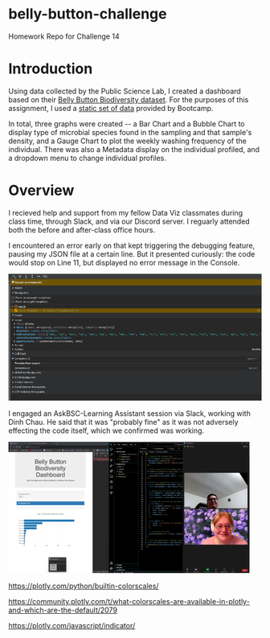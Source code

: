 # belly-button-challenge
Homework Repo for Challenge 14

# Introduction
Using data collected by the Public Science Lab, I created a dashboard based on their [Belly Button Biodiversity dataset](http://robdunnlab.com/projects/belly-button-biodiversity/). For the purposes of this assignment, I used a [static set of data](https://2u-data-curriculum-team.s3.amazonaws.com/dataviz-classroom/v1.1/14-Interactive-Web-Visualizations/02-Homework/samples.json) provided by Bootcamp.

In total, three graphs were created -- a Bar Chart and a Bubble Chart to display type of microbial species found in the sampling and that sample's density, and a Gauge Chart to plot the weekly washing frequency of the individual.  There was also a Metadata display on the individual profiled, and a dropdown menu to change individual profiles.

# Overview
I recieved help and support from my fellow Data Viz classmates during class time, through Slack, and via our Discord server. I reguarly attended both the before and after-class office hours.

I encountered an error early on that kept triggering the debugging feature, pausing my JSON file at a certain line. But it presented curiously: the code would stop on Line 11, but displayed no error message in the Console. 

<img src="https://github.com/TLCLauraB/belly-button-challenge/blob/main/images/Screenshot%202023-10-04%20212125.png">

I engaged an AskBSC-Learning Assistant session via Slack, working with Dinh Chau. He said that it was "probably fine" as it was not adversely effecting the code itself, which we confirmed was working. 

<img src="https://github.com/TLCLauraB/belly-button-challenge/blob/main/images/Screenshot%202023-10-04%20152302-SM.png">





https://plotly.com/python/builtin-colorscales/

https://community.plotly.com/t/what-colorscales-are-available-in-plotly-and-which-are-the-default/2079

https://plotly.com/javascript/indicator/
